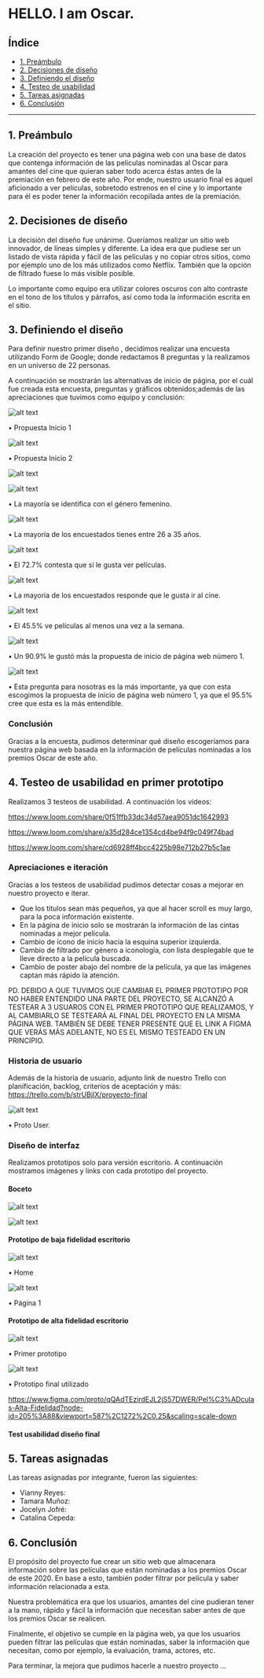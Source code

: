 # HELLO. I am Oscar.

## Índice

* [1. Preámbulo](#1-preámbulo)
* [2. Decisiones de diseño](#2-decisiones-de-diseño)
* [3. Definiendo el diseño](#3-definiendo-el-diseño)
* [4. Testeo de usabilidad](#4-testeo-de-usabilidad)
* [5. Tareas asignadas](#5-tareas-asignadas)
* [6. Conclusión](#6-conclusion)


***

## 1. Preámbulo

La creación del proyecto es tener una página web con una base de datos que contenga información de las películas nominadas al Oscar para amantes del cine que quieran saber todo acerca éstas antes de la premiación en febrero de este año. Por ende, nuestro usuario final es aquel aficionado a ver películas, sobretodo estrenos en el cine y lo importante para él es poder tener la información recopilada antes de la premiación.

## 2. Decisiones de diseño

La decisión del diseño fue unánime. Queríamos realizar un sitio web innovador, de líneas simples y diferente. La idea era que pudiese
ser un listado de vista rápida y fácil de las películas y no copiar otros sitios, como por ejemplo uno de los más utilizados como Netflix. También que la opción de filtrado fuese lo más visible posible.

Lo importante como equipo era utilizar colores oscuros con alto contraste en el tono de los títulos y párrafos, así como toda la información escrita en el sitio.

## 3. Definiendo el diseño

Para definir nuestro primer diseño , decidimos realizar una encuesta utilizando Form de Google; donde redactamos 8 preguntas y la realizamos en un universo de 22 personas.

A continuación se mostrarán las alternativas de inicio de página, por el cuál fue creada esta encuesta, preguntas y gráficos obtenidos;además de las apreciaciones que tuvimos como equipo y conclusión:

![alt text](/src/Images/Propuesta1Inicio.png)

•	Propuesta Inicio 1

![alt text](/src/Images/Propuesta2Inicio.png)

•	Propuesta Inicio 2

![alt text](/src/Images/Pregunta1.png)

![alt text](/src/Images/Pregunta2.png)

•	La mayoría se identifica con el género femenino.

![alt text](/src/Images/Pregunta3.png)

•	La mayoría de los encuestados tienes entre 26 a 35 años.

![alt text](/src/Images/Pregunta4.png)

•	El 72.7% contesta que sí le gusta ver películas.

![alt text](/src/Images/Pregunta5.png)

•	La mayoría de los encuestados responde que le gusta ir al cine.

![alt text](/src/Images/Pregunta6.png)

•	El 45.5% ve películas al menos una vez a la semana.

![alt text](/src/Images/Pregunta7.png)

•	Un 90.9% le gustó más la propuesta de inicio de página web número 1.

![alt text](/src/Images/Pregunta8.png)

•	Esta pregunta para nosotras es la más importante, ya que con esta escogimos la propuesta de inicio de página web número 1, ya que el 95.5%
cree que esta es la más entendible.

### Conclusión

Gracias a la encuesta, pudimos determinar qué diseño escogeríamos para nuestra página web basada en la información de películas nominadas a los premios Oscar de este año.

## 4. Testeo de usabilidad en primer prototipo

Realizamos 3 testeos de usabilidad. A continuación los videos:

https://www.loom.com/share/0f51ffb33dc34d57aea9051dc1642993

https://www.loom.com/share/a35d284ce1354cd4be94f9c049f74bad

https://www.loom.com/share/cd6928ff4bcc4225b98e712b27b5c1ae


### Apreciaciones e iteración

Gracias a los testeos de usabilidad pudimos detectar cosas a mejorar en nuestro proyecto e iterar. 
  - Que los títulos sean más pequeños, ya que al hacer scroll es muy largo, para la poca información existente.
  - En la página de inicio solo se mostrarán la información de las cintas nominadas a mejor película.
  - Cambio de ícono de inicio hacia la esquina superior izquierda.
  - Cambio de filtrado por género a iconología, con lista desplegable que te lleve directo a la película buscada. 
  - Cambio de poster abajo del nombre de la película, ya que las imágenes captan más rápido la atención.
 
 PD. DEBIDO A QUE TUVIMOS QUE CAMBIAR EL PRIMER PROTOTIPO POR NO HABER ENTENDIDO UNA PARTE DEL PROYECTO, SE ALCANZÓ A TESTEAR A 3 USUAROS CON EL PRIMER PROTOTIPO QUE REALIZAMOS, Y AL CAMBIARLO SE TESTEARÁ AL FINAL DEL PROYECTO EN LA MISMA PÁGINA WEB. TAMBIÉN SE DEBE TENER PRESENTE QUE EL LINK A FIGMA QUE VERÁS MÁS ADELANTE, NO ES EL MISMO TESTEADO EN UN PRINCIPIO.


### Historia de usuario

Además de la historia de usuario, adjunto link de nuestro Trello con planificación, backlog, criterios de aceptación y más:
https://trello.com/b/strUBjIX/proyecto-final

![alt text](/src/Images/ProtoUser.png)

•	Proto User.

### Diseño de interfaz

Realizamos prototipos solo para versión escritorio. A continuación mostramos imágenes y links con cada prototipo del proyecto. 

#### Boceto

![alt text](/src/Images/Boceto1.png)

![alt text](/src/Images/Boceto2.png)

#### Prototipo de baja fidelidad escritorio

![alt text](/src/Images/prototipobajafidelidad1.png)

•	Home

![alt text](/src/Images/prototipobajafidelidad2.png)

•	Página 1

#### Prototipo de alta fidelidad escritorio

![alt text](/src/Images/prototipoaltafidelidadantiguo.png)

•	Primer prototipo

![alt text](/src/Images/prototipoaltafidelidadnuevo.png)

•	Prototipo final utilizado

https://www.figma.com/proto/qQAdTEzirdEJL2jS57DWER/Pel%C3%ADculas-Alta-Fidelidad?node-id=205%3A88&viewport=587%2C1272%2C0.25&scaling=scale-down

#### Test usabilidad diseño final




## 5. Tareas asignadas

Las tareas asignadas por integrante, fueron las siguientes:

- Vianny Reyes:
- Tamara Muñoz:
- Jocelyn Jofré:
- Catalina Cepeda: 

## 6. Conclusión

El propósito del proyecto fue crear un sitio web que almacenara información sobre las películas que están nominadas a los premios Oscar de este 2020. En base a esto, también poder filtrar por película y saber información relacionada a esta.

Nuestra problemática era que los usuarios, amantes del cine pudieran tener a la mano, rápido y fácil la información que necesitan
saber antes de que los premios Oscar se realicen.

Finalmente, el objetivo se cumple en la página web, ya que los usuarios pueden filtrar las películas que están nominadas, saber 
la información que necesitan, como por ejemplo, la evaluación, trama, actores, etc.

Para terminar, la mejora que pudimos hacerle a nuestro proyecto ...



